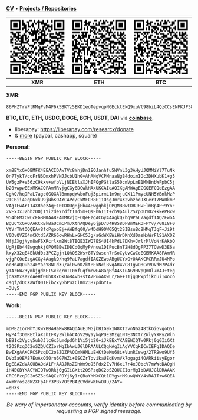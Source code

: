 [**CV**](https://keiratreial.gitlab.io) &bull; [**Projects / Repositories**](https://researcx.gitlab.io)


<div align="center">

| <img src="img/xmr.png" width="200" alt="XMR"> | <img src="img/coinbase-eth.png" width="200" alt="ETH"> | <img src="img/coinbase-btc.png" width="200" alt="BTC"> |
|:-:|:-:|:-:|
| **XMR** | **ETH** | **BTC** |

</div>

**XMR:** 

	86PHZTrVFtRMqPvM4F6k5BKYz5EKD1eoTepvqpNGEcktEkQ9xuVt98biL4QzCCsENFKJP58nPTPbyB6CG33gy5FWDxacA1A
	
**BTC, LTC, ETH, USDC, DOGE, BCH, USDT, DAI** via [**coinbase**](https://commerce.coinbase.com/checkout/aee4db37-b4e4-4a21-9a85-1d7cd04e0ede).

* liberapay: https://liberapay.com/researcx/donate
* & [more](https://linktr.ee/keitree) (paypal, cashapp, square)

**Personal:**
```
-----BEGIN PGP PUBLIC KEY BLOCK-----

xm8EYxG+OBMFK4EEACIDAwTVc8YnjDn1EOJanhfu5NVnL3g3AHyUJQMMiYl7TuNk
0n7TykT/coFrN6DmxhPVNJJcbU1hG+AhANqVCPMnaaNgB4doimIOcZDHXubK1+g5
UW5gzP+e56zC9kxv+wfbVLjNIEtlaXJhIFQgPGtlaS50cmVpLmE1MkBnbWFpbC5j
b20+wpwEExMKACQFAmMRvjgCGy8DCwkHAxUKCAIeAQIXgAMWAgECGQEFCQeEzgAA
CgkQ/hq9PaL7agc0GQGAlBmnpqWwboFuj3pirmL1m9njuQX11PmycUNH5YBnkMzP
2TCBii4GqO6xkU9jNhKOAYCAPc/CxMFCR8G11OsgJmr4X2vhzhcJXLerT7MW0kmP
VAgTEwAr114XRhezAq+10IDOUgRjEb44EwgqhkjOPQMBBwIDBJRvFlmBp4P+9YnF
2VEx3xJ2hhzOOj1YizdeYrdftIId5m+QsFh6I1t+ch9pAulZSrpOUYO2+kkePBxw
954hGMzCwCcEGBMKAA8FAmMRvjgFCQeEzgACGy4AagkQ/hq9PaL7agdfIAQZEwoA
BgUCYxG+OAAKCRBkBaUCmCPmJXtnAQDey6jpD7D4H8S8DP8mMEROFPYv//G8I8F0
YtVrThtOQQEAv8fcPgooEj+AWBfg00/w4DdH9OWG5Qt2SIBsuBc8HMqTJgF+Ji9t
V0DvQVZ64mCKtd5AZR66owRHnLxGHC5Jg/aGdWXEWiHrDKnXd0asNxWrFlS1AX0Z
MfjJXgjNym8wFSXRcrlxm2Wt8TBQE3IWQ7ES4UI4kPdL7DKh+JrlrMlVoNrKAkbO
UgRjEb44EwgqhkjOPQMBBwIDBCd0qMyP/nuw1DIPucBnT2H8dQgFPZ7TOVwD3E6a
kxyX32qE4EkUd0z3PCZgjn1QhOS2Ws+8TVSwsch7rSoCyUvCwCcEGBMKAA8FAmMR
vjgFCQeEzgACGy4AagkQ/hq9PaL7agdfIAQZEwoABgUCYxG+OAAKCRCRRmJU4MPo
oe3nAQDuh24FYacY8NTdXu/ai0woKZktPExNciBvqAR4VC81gwD8CoVDVdM7P4dY
yTAr6WZ3ymkjgdKEISxkqrmTL0YfLqfmcwGA8aqBf44S1uAG9HVpQm0l7m4J+teg
jdaXMxse2dAeHf0UbKRxDkUoB4vb+stA7PuoAXwLr/Ge+T1jgQPxpfikduiI4oco
csqf/dOCXaWfD0IEibZxyGbPuzClKm23B7pdGYI=
=3Uy5
-----END PGP PUBLIC KEY BLOCK-----
```

**Work:**

```
-----BEGIN PGP PUBLIC KEY BLOCK-----

mDMEZIorMhYJKwYBBAHaRw8BAQdAuEJMGjbBIG9k1N8XT3vnN6z48tkGiGvgoQ51
HyP4f3O0REtlaXJhIFRyZWlhbCAoV29yaykgPDEzMzg1NTE3NCtrZWlyYXRyZWlh
bEB1c2Vycy5ub3JlcGx5LmdpdGh1Yi5jb20+iJkEExYKAEEWIQTw0Rkj0gGIiGXt
t2OSPzqDC2oSZQUCZIorMgIbAwUJGlDRAAULCQgHAgIiAgYVCgkICwIEFgIDAQIe
BwIXgAAKCRCSPzqDC2oSZQZPAQCmkHMLuE+KtDeMu68i+VunRCswg/2TR9wo9Uf5
DVo5aQEA87EuAxQ50rn6G7WZi+0SOZrTpvikaUEqKvmVk7ogagi4OARkiisyEgor
BgEEAZdVAQUBAQdA1F+AADJRsZDhWm9o95Fdx2Zv7H6xL7r4xJ0bcV7mWWcDAQgH
iH4EGBYKACYWIQTw0Rkj0gGIiGXtt2OSPzqDC2oSZQUCZIorMgIbDAUJGlDRAAAK
CRCSPzqDC2oSZScSAQCzFOYj6y1rQBaYhMXCQt1DYgs+M9uwQWY/4sRA1T+w6QEA
4xmWros2oWZXFp4Fr3PBx7OtPBAZCVdrvKHwOUu/2AY=
=gHXs
-----END PGP PUBLIC KEY BLOCK-----
```

<div align="center">

_Be wary of impersonator accounts, verify identity before communicating by requesting a PGP signed message._
 
</div>
